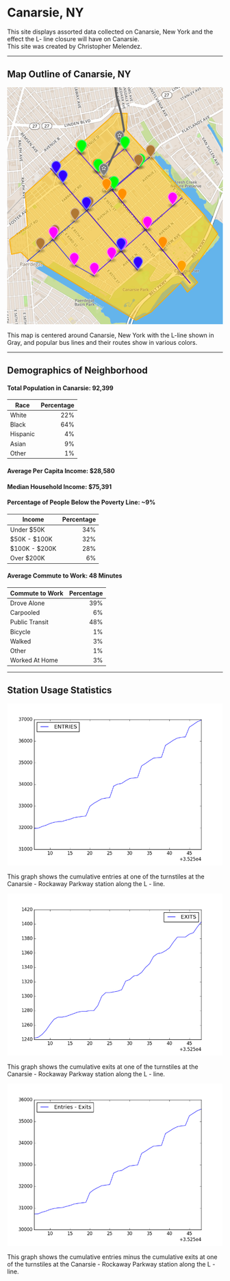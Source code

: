 # Canarsie, NY
This site displays assorted data collected on Canarsie, New York and the effect the L- line closure will have on Canarsie.  
This site was created by Christopher Melendez.

___

## Map Outline of Canarsie, NY

![mapOutline](mapOutline.png)

This map is centered around Canarsie, New York with the L-line shown in Gray, and popular bus lines and their routes show in various colors.

___

## Demographics of Neighborhood
#### Total Population in Canarsie: 92,399

|Race     |Percentage|
|---------|---------:|
|White    |22%       |
|Black    |64%       |
|Hispanic |4%        |
|Asian    |9%        |
|Other    |1%        |


#### Average Per Capita Income: $28,580
#### Median Household Income: $75,391
#### Percentage of People Below the Poverty Line: ~9%

|Income        |Percentage|
|--------------|---------:|
|Under $50K    |34%       |
|$50K - $100K  |32%       |
|$100K - $200K |28%       |
|Over $200K    |6%        |


#### Average Commute to Work: 48 Minutes

|Commute to Work |Percentage|
|----------------|---------:|
|Drove Alone     |39%       |
|Carpooled       |6%        |
|Public Transit  |48%       |
|Bicycle         |1%        |
|Walked          |3%        |
|Other           |1%        |
|Worked At Home  |3%        |

___

## Station Usage Statistics
![cumulativeEntries](CumulativeEntries.png) 

This graph shows the cumulative entries at one of the turnstiles at the Canarsie - Rockaway Parkway station along the L - line.

![cumulativeExits](CumulativeExits.png) 

This graph shows the cumulative exits at one of the turnstiles at the Canarsie - Rockaway Parkway station along the L - line.

![Entries-Exits](Entries-Exits.png) 

This graph shows the cumulative entries minus the cumulative exits at one of the turnstiles at the Canarsie - Rockaway Parkway station along the L - line.



